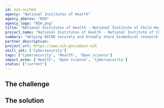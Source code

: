```yaml
---
id: nih-nichhd
agency: "National Institutes of Health"
agency_abbrev: "NIH"
agency_logo: "NIH.png"
title: "National Institutes of Health - National Institute of Child Health and Human Development"
project_name: "National Institutes of Health - National Institute of Child Health and Human Development"
summary: "Helping NICHD securely and broadly share biomedical research data to support innovative and responsible research to understand human development, improve reproductive health, enhance the lives of children and adolescents, and optimize abilities for all."
partner_description: 
project_url: https://www.nih.gov/about-nih
skill_set: ['Cybersecurity']
tags: ['Cybersecurity', 'Health', 'Open_science']
impact_area: ['Health', 'Open science', 'Cybersecurity']
status: ["current"]
---
```


## The challenge



## The solution 
